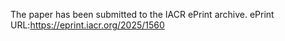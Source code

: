 The paper has been submitted to the IACR ePrint archive.
ePrint URL:https://eprint.iacr.org/2025/1560
